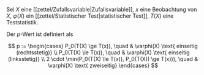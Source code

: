 Sei $X$ eine [[zettel/Zufallsvariable|Zufallsvariable]], $x$ eine Beobachtung von $X$, $\varphi(X)$ ein [[zettel/Statistischer Test|statistischer Test]], $T(X)$ eine Teststatistik.

Der $p$-Wert ist definiert als

$$
	p := \begin{cases}
		P_0(T(X) \ge T(x)), \quad & \varphi(X) \text{ einseitig (rechtsstetig)} \\
		P_0(T(X) \le T(x)), \quad & \varphi(X) \text{ einseitig (linksstetig)} \\
		2 \cdot \min(P_0(T(X) \le T(x)), P_0(T(X)) \ge T(x))), \quad & \varphi(X) \text{ zweiseitig}
	\end{cases}
$$
